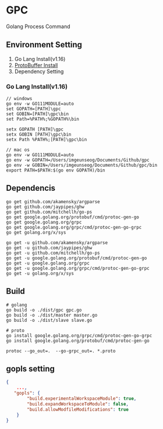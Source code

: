 # GPC

Golang Process Command

## Environment Setting

1. Go Lang Install(v1.16)
2. [ProtoBuffer Install](https://github.com/protocolbuffers/protobuf)
3. Dependency Setting

### Go Lang Install(v1.16)

```shell
// windows
go env -w GO111MODULE=auto
set GOPATH=[PATH]\gpc
set GOBIN=[PATH]\gpc\bin
set Path=%PATH%;%GOPATH%\bin

setx GOPATH [PATH]\gpc
setx GOBIN [PATH]\gpc\bin
setx Path %PATH%;[PATH]\gpc\bin
```

```shell
// mac os
go env -w GO111MODULE=auto
go env -w GOPATH=/Users/imgeunseog/Documents/Github/gpc
go env -w GOBIN=/Users/imgeunseog/Documents/Github/gpc/bin
export PATH=$PATH:$(go env GOPATH)/bin
```

## Dependencis

```shell
go get github.com/akamensky/argparse
go get github.com/jaypipes/ghw
go get github.com/mitchellh/go-ps
go get google.golang.org/protobuf/cmd/protoc-gen-go
go get google.golang.org/grpc
go get google.golang.org/grpc/cmd/protoc-gen-go-grpc
go get golang.org/x/sys

go get -u github.com/akamensky/argparse
go get -u github.com/jaypipes/ghw
go get -u github.com/mitchellh/go-ps
go get -u google.golang.org/protobuf/cmd/protoc-gen-go
go get -u google.golang.org/grpc
go get -u google.golang.org/grpc/cmd/protoc-gen-go-grpc
go get -u golang.org/x/sys
```

## Build

```shell
# golang
go build -o ./dist/gpc gpc.go
go build -o ./dist/master master.go
go build -o ./dist/slave slave.go
```

```shell
# proto
go install google.golang.org/grpc/cmd/protoc-gen-go-grpc
go install google.golang.org/protobuf/cmd/protoc-gen-go

protoc --go_out=.  --go-grpc_out=. *.proto
```

## gopls setting

```json
{
    ...,
   "gopls": {
        "build.experimentalWorkspaceModule": true,
        "build.expandWorkspaceToModule": false,
        "build.allowModfileModifications": true
    }
}
````
